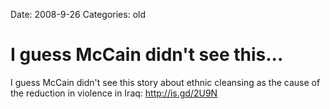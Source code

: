 Date: 2008-9-26
Categories: old

# I guess McCain didn't see this...

I guess McCain didn't see this story about ethnic cleansing as the cause of the reduction in violence in Iraq: http://is.gd/2U9N
